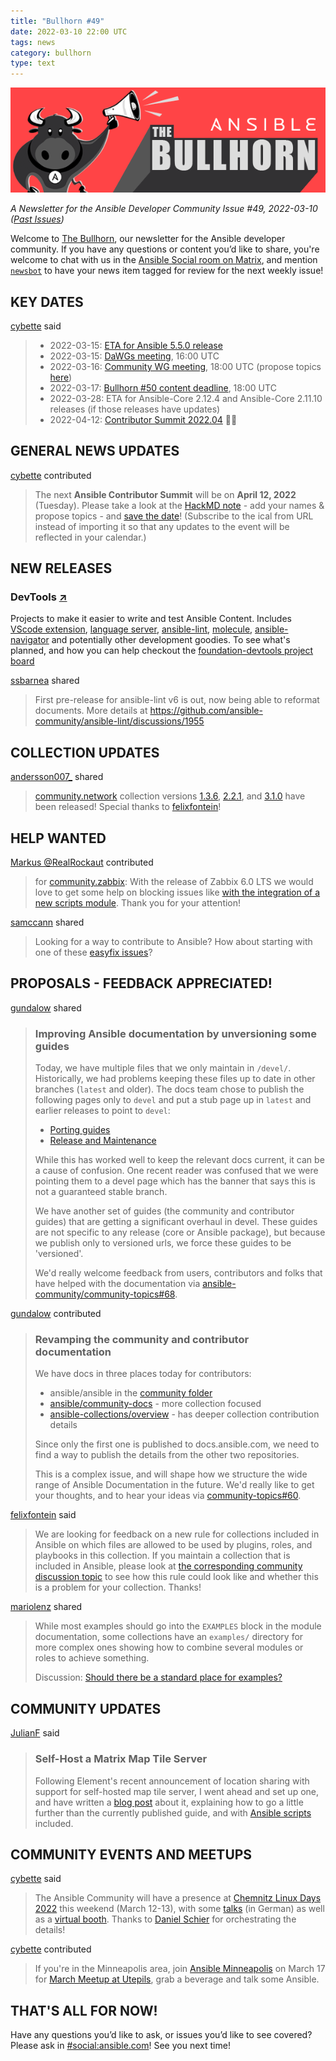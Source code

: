 ```yaml
---
title: "Bullhorn #49"
date: 2022-03-10 22:00 UTC
tags: news
category: bullhorn
type: text
---
```


![Ansible Bullhorn banner](/images/bullhorn-banner-mango.png)

*A Newsletter for the Ansible Developer Community*
*Issue #49, 2022-03-10 ([Past Issues](https://us19.campaign-archive.com/home/?u=56d874e027110e35dea0e03c1&id=d6635f5420))*

Welcome to [The Bullhorn](https://github.com/ansible/community/wiki/News#the-bullhorn), our newsletter for the Ansible developer community. If you have any questions or content you’d like to share, you're welcome to chat with us in the [Ansible Social room on Matrix](https://matrix.to/#/#social:ansible.com), and mention [`newsbot`](https://matrix.to/#/@newsbot:ansible.im) to have your news item tagged for review for the next weekly issue!

<!-- TEASER_END -->

## KEY DATES

[cybette](https://matrix.to/#/@cybette:ansible.im) said

> * 2022-03-15: [ETA for Ansible 5.5.0 release](https://docs.ansible.com/ansible/devel/roadmap/COLLECTIONS_5.html)
> * 2022-03-15: [DaWGs meeting](https://github.com/ansible/community/issues/643), 16:00 UTC
> * 2022-03-16: [Community WG meeting](https://github.com/ansible/community/issues/645), 18:00 UTC (propose topics [here](https://github.com/ansible-community/community-topics/issues))
> * 2022-03-17: [Bullhorn #50 content deadline](https://github.com/ansible/community/wiki/News#the-bullhorn), 18:00 UTC
> * 2022-03-28: ETA for Ansible-Core 2.12.4 and Ansible-Core 2.11.10 releases (if those releases have updates)
> * 2022-04-12: [Contributor Summit 2022.04](https://hackmd.io/@ansible-community/contrib-summit-202204) 💾📅

## GENERAL NEWS UPDATES

[cybette](https://matrix.to/#/@cybette:ansible.im) contributed

> The next **Ansible Contributor Summit** will be on **April 12, 2022** (Tuesday). Please take a look at the [HackMD note](https://hackmd.io/@ansible-community/contrib-summit-202204) - add your names & propose topics - and [save the date](https://raw.githubusercontent.com/ansible/community/main/meetings/ical/contribsummit202204.ics)! (Subscribe to the ical from URL instead of importing it so that any updates to the event will be reflected in your calendar.)

## NEW RELEASES

### DevTools [↗](https://github.com/ansible-community/ansible-lint)

Projects to make it easier to write and test Ansible Content. Includes [VScode extension](https://github.com/ansible/vscode-ansible), [language server](https://github.com/ansible/ansible-language-server), [ansible-lint](https://github.com/ansible-community/ansible-lint), [molecule](https://github.com/ansible-community/molecule), [ansible-navigator](https://github.com/ansible/ansible-navigator) and potentially other development goodies. To see what's planned, and how you can help checkout the [foundation-devtools project board](https://github.com/orgs/ansible/projects/86/views/4)

[ssbarnea](https://matrix.to/#/@ssbarnea:matrix.org) shared

> First pre-release for ansible-lint v6 is out, now being able to reformat documents. More details at https://github.com/ansible-community/ansible-lint/discussions/1955

## COLLECTION UPDATES

[andersson007_](https://matrix.to/#/@andersson007_:matrix.org) shared

> [community.network](https://github.com/ansible-collections/community.network) collection versions [1.3.6](https://github.com/ansible-collections/community.network/blob/stable-1/CHANGELOG.rst), [2.2.1](https://github.com/ansible-collections/community.network/blob/stable-2/CHANGELOG.rst), and [3.1.0](https://github.com/ansible-collections/community.network/blob/stable-3/CHANGELOG.rst) have been released! Special thanks to [felixfontein](https://github.com/felixfontein)!

## HELP WANTED

[Markus @RealRockaut](https://matrix.to/#/@rockaut:matrix.org) contributed

> for [community.zabbix](https://github.com/ansible-collections/community.zabbix): With the release of Zabbix 6.0 LTS we would love to get some help on blocking issues like [with the integration of a new scripts module](https://github.com/ansible-collections/community.zabbix/issues/634). Thank you for your attention!

[samccann](https://matrix.to/#/@samccann:ansible.im) shared

> Looking for a way to contribute to Ansible? How about starting with one of these [easyfix issues](https://github.com/ansible/ansible/issues?q=is%3Aopen+is%3Aissue+label%3Aeasyfix)?

## PROPOSALS - FEEDBACK APPRECIATED!

[gundalow](https://matrix.to/#/@gundalow:ansible.im) shared

> ### Improving Ansible documentation by unversioning some guides
> 
> Today, we have multiple files that we only maintain in `/devel/`. Historically, we had problems keeping these files up to date in other branches (`latest` and older). The docs team chose to publish the following pages only to `devel` and put a stub page up in `latest` and earlier releases to point to `devel`:
> 
> * [Porting guides](https://docs.ansible.com/ansible/latest/porting_guides/porting_guides.html)
> * [Release and Maintenance](https://docs.ansible.com/ansible/latest/reference_appendices/release_and_maintenance.html)
> 
> While this has worked well to keep the relevant docs current, it can be a cause of confusion. One recent reader was confused that we were pointing them to a devel page which has the banner that says this is not a guaranteed stable branch.
> 
> We have another set of guides (the community and contributor guides) that are getting a significant overhaul in devel. These guides are not specific to any release (core or Ansible package), but because we publish only to versioned urls, we force these guides to be 'versioned'.
> 
> We'd really welcome feedback from users, contributors and folks that have helped with the documentation via [ansible-community/community-topics#68](https://github.com/ansible-community/community-topics/issues/68).

[gundalow](https://matrix.to/#/@gundalow:ansible.im) contributed

> ### Revamping the community and contributor documentation
> 
> We have docs in three places today for contributors:
> *  ansible/ansible in the [community folder](https://github.com/ansible/ansible/tree/devel/docs/docsite/rst/community)
> *  [ansible/community-docs](https://github.com/ansible/community-docs) - more collection focused
> *  [ansible-collections/overview](https://github.com/ansible-collections/overview) - has deeper collection contribution details
> 
> Since only the first one is published to docs.ansible.com, we need to find a way to publish the details from the other two repositories.
> 
> This is a complex issue, and will shape how we structure the wide range of Ansible Documentation in the future. We'd really like to get your thoughts, and to hear your ideas via [community-topics#60](https://github.com/ansible-community/community-topics/issues/60).

[felixfontein](https://matrix.to/#/@felixfontein:libera.chat) said

> We are looking for feedback on a new rule for collections included in Ansible on which files are allowed to be used by plugins, roles, and playbooks in this collection. If you maintain a collection that is included in Ansible, please look at [the corresponding community discussion topic](https://github.com/ansible-community/community-topics/issues/70) to see how this rule could look like and whether this is a problem for your collection. Thanks!

[mariolenz](https://matrix.to/#/@mariolenz:matrix.org) shared

> While most examples should go into the `EXAMPLES` block in the module documentation, some collections have an `examples/` directory for more complex ones showing how to combine several modules or roles to achieve something.
> 
> Discussion: [Should there be a standard place for examples?](https://github.com/ansible-community/community-topics/issues/73)

## COMMUNITY UPDATES

[JulianF](https://matrix.to/#/@julian:foad.me.uk) said

> ### Self-Host a Matrix Map Tile Server
> 
> Following Element's recent announcement of location sharing with support for self-hosted map tile server, I went ahead and set up one, and have written a [blog post](https://wrily.foad.me.uk/self-host-a-matrix-map-server) about it, explaining how to go a little further than the currently published guide, and with [Ansible scripts](https://lab.trax.im/matrix/map-tile-server-ansible) included.

## COMMUNITY EVENTS AND MEETUPS

[cybette](https://matrix.to/#/@cybette:ansible.im) said

> The Ansible Community will have a presence at [Chemnitz Linux Days 2022](https://chemnitzer.linux-tage.de/2022/en) this weekend (March 12-13), with some [talks](https://chemnitzer.linux-tage.de/2022/en/programm/vortraege) (in German) as well as a [virtual booth](https://chemnitzer.linux-tage.de/2022/en/programm/beitrag/155). Thanks to [Daniel Schier](https://twitter.com/dschier_wtd) for orchestrating the details!

[cybette](https://matrix.to/#/@cybette:ansible.im) contributed

> If you're in the Minneapolis area, join [Ansible Minneapolis](https://www.meetup.com/Ansible-Minneapolis/) on March 17 for [March Meetup at Utepils](https://www.meetup.com/Ansible-Minneapolis/events/284260692), grab a beverage and talk some Ansible.

## THAT'S ALL FOR NOW!

Have any questions you’d like to ask, or issues you’d like to see covered? Please ask in [#social:ansible.com](https://matrix.to/#/#social:ansible.com)! See you next time!
